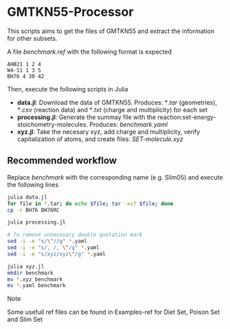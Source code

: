 # GMTKN55-Processor

This scripts aims to get the files of GMTKN55 and extract the information for other subsets.

A file *benchmark.ref* with the following format is expected
```
AHB21 1 2 4
W4-11 1 3 5
BH76 4 30 42
```
Then, execute the following scripts in Julia

- **data.jl**: Download the data of GMTKN55. Produces: **.tar* (geometries), **.csv* (reaction data) and **.txt* (charge and multiplicity) for each set
- **processing.jl**: Generate the summay file with the reaction:set-energy-stoichometry-molecules. Produces: *benchmark.yaml*
- **xyz.jl**: Take the necesary xyz, add charge and multiplicity, verify capitalization of atoms, and create files: *SET-molecule.xyz*

## Recommended workflow

Replace *benchmark* with the corresponding name (e.g. Slim05) and execute the following lines 

```bash
julia data.jl
for file in *.tar; do echo $file; tar -xvf $file; done
cp -r BH76 BH76RC

julia processing.jl

# To remove unnecesary double quotation mark 
sed -i -e "s/\"//g" *.yaml
sed -i -e "s/, /, \"/g" *.yaml
sed -i -e "s/xyz/xyz\"/g" *.yaml

julia xyz.jl
mkdir benchmark
mv *.xyz benchmark
mv *.yaml benchmark
```

> [!NOTE]
> Some usefull ref files can be found in Examples-ref for Diet Set, Poison Set and Slim Set
